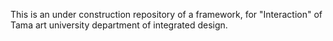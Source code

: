 This is an under construction repository of a framework, for "Interaction" of Tama art university department of integrated design.
